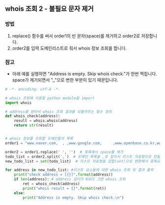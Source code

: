 ## whois 조회 2 - 불필요 문자 제거

### 방법
1. replace() 함수를 써서 order1의 빈 문자(space)를 제거하고 order2로 저장합니다.
2. order2를 입력 도메인리스트로 줘서 whois 정보 조회를 합니다.

### 참고
* 아래 예를 실행하면 "Address is empty. Skip whois check."가 한번 찍힙니다. space가 제거되면서 ",,"으로 변한 부분이 있기 때문입니다.


```python
# -*- encoding: utf-8 -*-

# whois 조회에 이용할 python module을 import
import whois

# address를 받아서 whois 조회 결과를 되돌려주는 함수 정의
def whois_check(address):
    result = whois.whois(address)
    return str(result)


# whois 정보를 조회할 도메인들의 목록
order1 = "www.naver.com,  , ,www.google.com,     ,www.openbase.co.kr,www.daum.net,www.seoul.go.kr,www.seoul.go.kr"

order2 = order1.replace(' ', '')  # 목록에서 space를 제거
todo_list = order2.split(',')  # 도메인 목록을 ,로 잘라서 리스트 자료형으로 만듦
new_todo_list = set(todo_list)  # 리스트 자료형을 집합(set)으로 변환해서 중복요소를 제거

for address in new_todo_list: #리스트 요소들에 대한 whois 조회 및 결과 출력
    print("check address = [{}]".format(address))
    if len(address): # address 길이가 0보다 크면 whois 조회
        ret = whois_check(address)
        print("whois result = {}".format(ret))
    else:
        print("Address is empty. Skip whois check.\n")

```